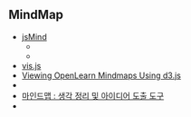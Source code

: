 ## MindMap
- [jsMind](https://github.com/hizzgdev/jsmind)
  - []()
  - []()
- [vis.js](https://visjs.org/)
- [Viewing OpenLearn Mindmaps Using d3.js](https://blog.ouseful.info/2012/05/11/viewing-openlearn-mindmaps-using-d3-js/)
- []()
- [마인드맵 : 생각 정리 및 아이디어 도출 도구](https://42morrow.tistory.com/entry/%EB%A7%88%EC%9D%B8%EB%93%9C%EB%A7%B5-%EC%83%9D%EA%B0%81-%EC%A0%95%EB%A6%AC-%EB%B0%8F-%EC%95%84%EC%9D%B4%EB%94%94%EC%96%B4-%EB%8F%84%EC%B6%9C-%EB%8F%84%EA%B5%AC)
- []()